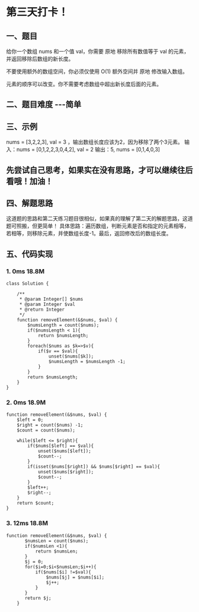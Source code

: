 # 第三天打卡！
## 一、题目
给你一个数组 nums 和一个值 val，你需要 原地 移除所有数值等于 val 的元素，并返回移除后数组的新长度。

不要使用额外的数组空间，你必须仅使用 O(1) 额外空间并 原地 修改输入数组。

元素的顺序可以改变。你不需要考虑数组中超出新长度后面的元素。

## 二、题目难度 ---简单

## 三、示例
nums = [3,2,2,3], val = 3 ，输出数组长度应该为2，因为移除了两个3元素。
输入：nums = [0,1,2,2,3,0,4,2], val = 2
输出：5, nums = [0,1,4,0,3]

## 先尝试自己思考，如果实在没有思路，才可以继续往后看哦！加油！

## 四、解题思路
这道题的思路和第二天练习题目很相似，如果真的理解了第二天的解题思路，这道题可照搬，但更简单！
具体思路：遍历数组，判断元素是否和指定的元素相等，若相等，则移除元素，并使数组长度-1。最后，返回修改后的数组长度。


## 五、代码实现
### 1. 0ms 18.8M
```
class Solution {

    /**
     * @param Integer[] $nums
     * @param Integer $val
     * @return Integer
     */
    function removeElement(&$nums, $val) {
        $numsLength = count($nums);
        if($numsLength < 1){
            return $numsLength;
        }
        foreach($nums as $k=>$v){
            if($v == $val){
                unset($nums[$k]);
                $numsLength = $numsLength -1;
            }
        }
        return $numsLength;
    }
}
```
### 2. 0ms  18.9M
```
function removeElement(&$nums, $val) {
    $left = 0;
    $right = count($nums) -1;
    $count = count($nums);

    while($left <= $right){
        if($nums[$left] == $val){
            unset($nums[$left]);
            $count--;
        }
        if(isset($nums[$right]) && $nums[$right] == $val){
            unset($nums[$right]);
            $count--;
        }
        $left++;
        $right--;
    }
    return $count;
}
```

### 3. 12ms 18.8M
```
function removeElement(&$nums, $val) {
       $numsLen = count($nums);
       if($numsLen <1){
           return $numsLen;
       }
       $j = 0;
       for($i=0;$i<$numsLen;$i++){
           if($nums[$i] !=$val){
               $nums[$j] = $nums[$i];
               $j++;
           }
       }
       return $j;
    }
```
